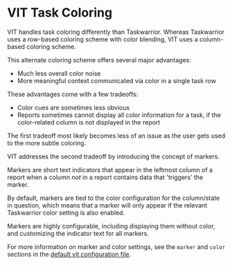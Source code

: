 # VIT Task Coloring

VIT handles task coloring differently than Taskwarrior. Whereas Taskwarrior uses a row-based coloring scheme with color blending, VIT uses a column-based coloring scheme.

This alternate coloring scheme offers several major advantages:

 * Much less overall color noise
 * More meaningful context communicated via color in a single task row

These advantages come with a few tradeoffs:

 * Color cues are sometimes less obvious
 * Reports sometimes cannot display all color information for a task, if the color-related column is not displayed in the report

The first tradeoff most likely becomes less of an issue as the user gets used to the more subtle coloring.

VIT addresses the second tradeoff by introducing the concept of markers.

Markers are short text indicators that appear in the leftmost column of a report when a column *not* in a report contains data that 'triggers' the marker.

By default, markers are tied to the color configuration for the column/state in question, which means that a marker will only appear if the relevant Taskwarrior color setting is also enabled.

Markers are highly configurable, including displaying them without color, and customizing the indicator text for all markers.

For more information on marker and color settings, see the ```marker``` and ```color``` sections in the [default vit configuration file](vit/config/config.sample.ini).
